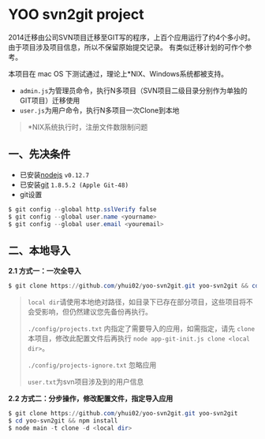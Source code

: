 # YOO svn2git project

2014迁移由公司SVN项目迁移至GIT写的程序，上百个应用运行了约4个多小时。由于项目涉及项目信息，所以不保留原始提交记录。
有类似迁移计划的可作个参考。

本项目在 mac OS 下测试通过，理论上*NIX、Windows系统都被支持。

- `admin.js`为管理员命令，执行N多项目（SVN项目二级目录分别作为单独的GIT项目）迁移使用
- `user.js`为用户命令，执行N多项目一次Clone到本地

> *NIX系统执行时，注册文件数限制问题

## 一、先决条件

* 已安装[nodejs](http://nodejs.org/) `v0.12.7`
* 已安装[git](http://git-scm.com/) `1.8.5.2 (Apple Git-48)`
* git设置

```powershell
$ git config --global http.sslVerify false
$ git config --global user.name <yourname>
$ git config --global user.email <youremail>
```


## 二、本地导入

**2.1 方式一：一次全导入**

```powershell
$ git clone https://github.com/yhui02/yoo-svn2git.git yoo-svn2git && cd yoo-svn2git && npm install && node main -t clone -d <local dir>
```

> `local dir`请使用本地绝对路径，如目录下已存在部分项目，这些项目将不会受影响，但仍然建议您先备份再执行。
>
> `./config/projects.txt` 内指定了需要导入的应用，如需指定，请先 `clone` 本项目，修改此配置文件后再执行 `node app-git-init.js clone <local dir>`。
>
> `./config/projects-ignore.txt` 忽略应用
>
> `user.txt`为svn项目涉及到的用户信息

**2.2 方式二：分步操作，修改配置文件，指定导入应用**

```powershell
$ git clone https://github.com/yhui02/yoo-svn2git.git yoo-svn2git
$ cd yoo-svn2git && npm install
$ node main -t clone -d <local dir>
```
